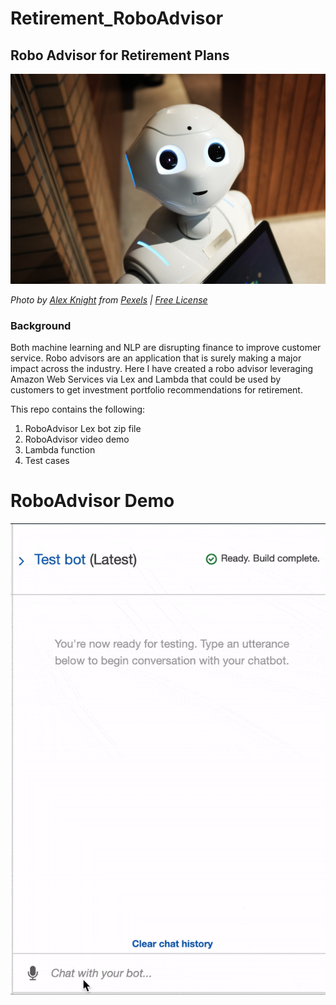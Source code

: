 # Retirement_RoboAdvisor

## Robo Advisor for Retirement Plans

![Robot](Images/robot.jpg)

*Photo by [Alex Knight](https://www.pexels.com/@alex-knight-1272316?utm_content=attributionCopyText&utm_medium=referral&utm_source=pexels) from [Pexels](https://www.pexels.com/photo/high-angle-photo-of-robot-2599244/?utm_content=attributionCopyText&utm_medium=referral&utm_source=pexels) | [Free License](https://www.pexels.com/photo-license/)*

### Background

Both machine learning and NLP are disrupting finance to improve customer service. Robo advisors are an application that is surely making a major impact across the industry. Here I have created a robo advisor leveraging Amazon Web Services via Lex and Lambda that could be used by customers to get investment portfolio recommendations for retirement.

This repo contains the following:
1) RoboAdvisor Lex bot zip file
2) RoboAdvisor video demo
3) Lambda function
4) Test cases

# RoboAdvisor Demo

![RoboAdvisor Test](https://github.com/tyedem/Retirement_RoboAdvisor/blob/main/Images/RoboAdvisor.gif?raw=true)
